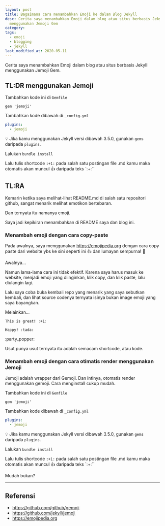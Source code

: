 ```yaml
---
layout: post
title: Bagaimana cara menambahkan Emoji ke dalam Blog Jekyll
desc: Cerita saya menambahkan Emoji dalam blog atau situs berbasis Jekyll
  menggunakan Jemoji Gem
category:
tags:
  - emoji
  - blogging
  - jekyll
last_modified_at: 2020-05-11
---
```


Cerita saya menambahkan Emoji dalam blog atau situs berbasis Jekyll menggunakan Jemoji Gem.

## TL:DR menggunakan Jemoji

Tambahkan kode ini di `Gemfile`

```
gem 'jemoji'
```

Tambahkan kode dibawah di `_config.yml`

```yml
plugins:
  - jemoji
```

:bulb: Jika kamu menggunakan Jekyll versi dibawah 3.5.0, gunakan `gems` daripada `plugins`.

Lalukan `bundle install`

Lalu tulis shortcode `:+1:` pada salah satu postingan file .md kamu maka otomatis akan muncul :+1: daripada teks `:+:``

## TL:RA

Kemarin ketika saya melihat-lihat README.md di salah satu repositori github, sangat menarik melihat emotikon bertebaran.

Dan ternyata itu namanya emoji.

Saya jadi kepikiran menambahkan di README saya dan blog ini.

### Menambah emoji dengan cara copy-paste

Pada awalnya, saya menggunakan https://emojipedia.org dengan cara copy paste dari website ybs ke sini seperti ini 👍 dan lumayan sempurna! 🎉

Awalnya...

Namun lama-lama cara ini tidak efektif. Karena saya harus masuk ke website, menjadi emoji yang diinginkan, klik copy, dan klik paste, lalu diulangin lagi.

Lalu saya coba buka kembali repo yang menarik yang saya sebutkan kembali, dan lihat source codenya ternyata isinya bukan image emoji yang saya bayangkan.

Melainkan...

```
This is great! :+1:

Happy! :tada:
```

:party_popper:

Usut punya usut ternyata itu adalah semacam shortcode, atau kode.

### Menambah emoji dengan cara otimatis render menggunakan Jemoji

Jemoji adalah wrapper dari Gemoji. Dan intinya, otomatis render menggunakan gemoji. Cara menginstall cukup mudah.

Tambahkan kode ini di `Gemfile`

```
gem 'jemoji'
```

Tambahkan kode dibawah di `_config.yml`

```yml
plugins:
  - jemoji
```

:bulb: Jika kamu menggunakan Jekyll versi dibawah 3.5.0, gunakan `gems` daripada `plugins`.

Lalukan `bundle install`

Lalu tulis shortcode `:+1:` pada salah satu postingan file .md kamu maka otomatis akan muncul :+1: daripada teks `:+:``

Mudah bukan?

***

## Referensi

- https://github.com/github/gemoji
- https://github.com/jekyll/jemoji
- https://emojipedia.org
